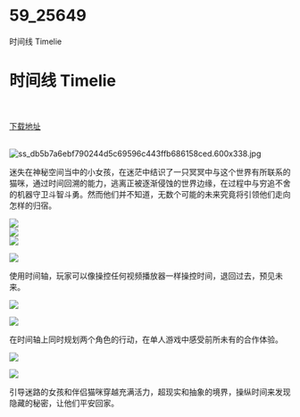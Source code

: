 # 59_25649
时间线 Timelie
# 时间线 Timelie
 <br/></br>
[下载地址](https://www.switch520.cc/article/25649 "下载地址")
<br/></br>

<p><img title="ss_db5b7a6ebf790244d5c69596c443ffb686158ced.600x338.jpg" src="https://www.switch520.cc/muke_img/2021_12_17_0b35c25651776.jpg" alt="ss_db5b7a6ebf790244d5c69596c443ffb686158ced.600x338.jpg"></p>
<p>迷失在神秘空间当中的小女孩，在迷茫中结识了一只冥冥中与这个世界有所联系的猫咪，通过时间回溯的能力，逃离正被逐渐侵蚀的世界边缘，在过程中与穷追不舍的机器守卫斗智斗勇。然而他们并不知道，无数个可能的未来究竟将引领他们走向怎样的归宿。</p>
<p><img src="https://cdn.akamai.steamstatic.com/steam/apps/1150950/extras/movie2020-12-1620h17m004_14.gif?t=1634720204"><br>
<img src="https://cdn.akamai.steamstatic.com/steam/apps/1150950/extras/movie2020-12-1620h17m004_9.gif?t=1634720204"><br>
<img src="https://cdn.akamai.steamstatic.com/steam/apps/1150950/extras/movie2020-12-1620h17m004_6.gif?t=1634720204"></p>
<p><img src="https://cdn.akamai.steamstatic.com/steam/apps/1150950/extras/Topic_World_CN.png?t=1634720204"></p>
<p>使用时间轴，玩家可以像操控任何视频播放器一样操控时间，退回过去，预见未来。</p>
<p><img src="https://cdn.akamai.steamstatic.com/steam/apps/1150950/extras/foresee-and-rewind.gif?t=1634720204"></p>
<p><img src="https://cdn.akamai.steamstatic.com/steam/apps/1150950/extras/Topic_Coop_CN.png?t=1634720204"></p>
<p>在时间轴上同时规划两个角色的行动，在单人游戏中感受前所未有的合作体验。</p>
<p><img src="https://cdn.akamai.steamstatic.com/steam/apps/1150950/extras/cooperative.gif?t=1634720204"></p>
<p><img src="https://cdn.akamai.steamstatic.com/steam/apps/1150950/extras/Topic_Foresee_CN.png?t=1634720204"></p>
<p>引导迷路的女孩和伴侣猫咪穿越充满活力，超现实和抽象的境界，操纵时间来发现隐藏的秘密，让他们平安回家。</p>

